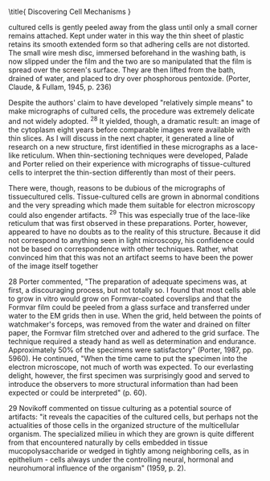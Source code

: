 \title{
Discovering Cell Mechanisms
}

cultured cells is gently peeled away from the glass until only a small corner remains attached. Kept under water in this way the thin sheet of plastic retains its smooth extended form so that adhering cells are not distorted. The small wire mesh disc, immersed beforehand in the washing bath, is now slipped under the film and the two are so manipulated that the film is spread over the screen's surface. They are then lifted from the bath, drained of water, and placed to dry over phosphorous pentoxide. (Porter, Claude, \& Fullam, 1945, p. 236)

Despite the authors' claim to have developed "relatively simple means" to make micrographs of cultured cells, the procedure was extremely delicate and not widely adopted. ${ }^{28}$ It yielded, though, a dramatic result: an image of the cytoplasm eight years before comparable images were available with thin slices. As I will discuss in the next chapter, it generated a line of research on a new structure, first identified in these micrographs as a lace-like reticulum. When thin-sectioning techniques were developed, Palade and Porter relied on their experience with micrographs of tissue-cultured cells to interpret the thin-section differently than most of their peers.

There were, though, reasons to be dubious of the micrographs of tissuecultured cells. Tissue-cultured cells are grown in abnormal conditions and the very spreading which made them suitable for electron microscopy could also engender artifacts. ${ }^{29}$ This was especially true of the lace-like reticulum that was first observed in these preparations. Porter, however, appeared to have no doubts as to the reality of this structure. Because it did not correspond to anything seen in light microscopy, his confidence could not be based on correspondence with other techniques. Rather, what convinced him that this was not an artifact seems to have been the power of the image itself together

28 Porter commented, "The preparation of adequate specimens was, at first, a discouraging process, but not totally so. I found that most cells able to grow in vitro would grow on Formvar-coated coverslips and that the Formvar film could be peeled from a glass surface and transferred under water to the EM grids then in use. When the grid, held between the points of watchmaker's forceps, was removed from the water and drained on filter paper, the Formvar film stretched over and adhered to the grid surface. The technique required a steady hand as well as determination and endurance. Approximately $50 \%$ of the specimens were satisfactory" (Porter, 1987, pp. 5960). He continued, "When the time came to put the specimen into the electron microscope, not much of worth was expected. To our everlasting delight, however, the first specimen was surprisingly good and served to introduce the observers to more structural information than had been expected or could be interpreted" (p. 60).

29 Novikoff commented on tissue culturing as a potential source of artifacts: "it reveals the capacities of the cultured cells, but perhaps not the actualities of those cells in the organized structure of the multicellular organism. The specialized milieu in which they are grown is quite different from that encountered naturally by cells embedded in tissue mucopolysaccharide or wedged in tightly among neighboring cells, as in epithelium - cells always under the controlling neural, hormonal and neurohumoral influence of the organism" (1959, p. 2).